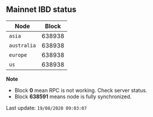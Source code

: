 ## **Mainnet** IBD status


Node | Block
--- | ---
`asia` | 638938
`australia` | 638938
`europe` | 638938
`us` | 638938


**Note**
* Block **0** mean RPC is not working. Check server status.
* Block **638591** means node is fully synchronized.


Last update: `19/08/2020 09:03:07`
